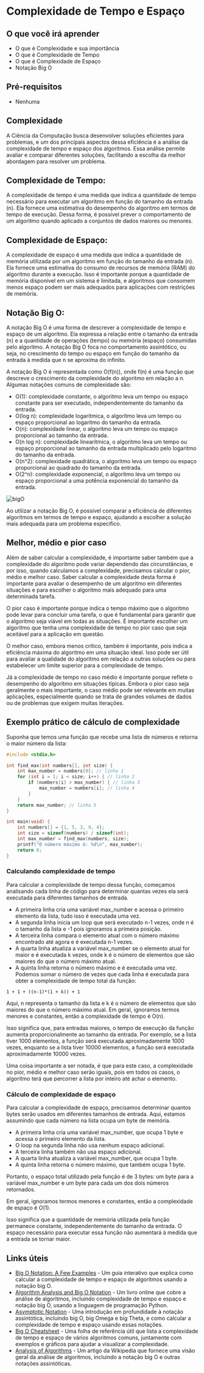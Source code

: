 # Complexidade de Tempo e Espaço

## O que você irá aprender

- O que é Complexidade e sua importância
- O que é Complexidade de Tempo
- O que é Complexidade de Espaço
- Notação Big O

## Pré-requisitos

- Nenhuma

## Complexidade

A Ciência da Computação busca desenvolver soluções eficientes para problemas, e um dos principais aspectos dessa eficiência é a análise da 
complexidade de tempo e espaço dos algoritmos. Essa análise permite avaliar e comparar diferentes soluções, facilitando a escolha da melhor 
abordagem para resolver um problema.

## Complexidade de Tempo:

A complexidade de tempo é uma medida que indica a quantidade de tempo necessário para executar um algoritmo em função do 
tamanho da entrada (n). Ela fornece uma estimativa do desempenho do algoritmo em termos de tempo de execução. Dessa forma, 
é possível prever o comportamento de um algoritmo quando aplicado a conjuntos de dados maiores ou menores.

## Complexidade de Espaço:

A complexidade de espaço é uma medida que indica a quantidade de memória utilizada por um algoritmo em função do tamanho da 
entrada (n). Ela fornece uma estimativa do consumo de recursos de memória (RAM) do algoritmo durante a execução. Isso é importante
porque a quantidade de memória disponível em um sistema é limitada, e algoritmos que consomem menos espaço podem ser mais adequados 
para aplicações com restrições de memória.

## Notação Big O:

A notação Big O é uma forma de descrever a complexidade de tempo e espaço de um algoritmo. Ela expressa a relação entre o 
tamanho da entrada (n) e a quantidade de operações (tempo) ou memória (espaço) consumidas pelo algoritmo. A notação Big O 
foca no comportamento assintótico, ou seja, no crescimento do tempo ou espaço em função do tamanho da entrada à medida que n 
se aproxima do infinito.

A notação Big O é representada como O(f(n)), onde f(n) é uma função que descreve o crescimento da complexidade do algoritmo 
em relação a n. Algumas notações comuns de complexidade são:

 - O(1): complexidade constante, o algoritmo leva um tempo ou espaço constante para ser executado, independentemente do tamanho da entrada.
 - O(log n): complexidade logarítmica, o algoritmo leva um tempo ou espaço proporcional ao logaritmo do tamanho da entrada.
 - O(n): complexidade linear, o algoritmo leva um tempo ou espaço proporcional ao tamanho da entrada.
 - O(n log n): complexidade linearítmica, o algoritmo leva um tempo ou espaço proporcional ao tamanho da entrada multiplicado pelo logaritmo do tamanho da entrada.
 - O(n^2): complexidade quadrática, o algoritmo leva um tempo ou espaço proporcional ao quadrado do tamanho da entrada.
 - O(2^n): complexidade exponencial, o algoritmo leva um tempo ou espaço proporcional a uma potência exponencial do tamanho da entrada.

![bigO](https://danielmiessler.com/images/big-o-chart-tutorial-bazar-aymptotic-notations-1.png)

Ao utilizar a notação Big O, é possível comparar a eficiência de diferentes algoritmos em termos de tempo e espaço, ajudando a 
escolher a solução mais adequada para um problema específico.

## Melhor, médio e pior caso

Além de saber calcular a complexidade, é importante saber também que a complexidade do algoritmo pode variar dependendo das circunstâncias,
e por isso, quando calculamos a complexidade, precisamos calcular o pior, médio e melhor caso. Saber calcular a complexidade desta forma é importante para avaliar o desempenho de um algoritmo em diferentes situações e para escolher o algoritmo mais adequado para uma determinada tarefa.

O pior caso é importante porque indica o tempo máximo que o algoritmo pode levar para concluir uma tarefa, o que é fundamental para garantir que o algoritmo seja viável em todas as situações. É importante escolher um algoritmo que tenha uma complexidade de tempo no pior caso que seja aceitável para a aplicação em questão.

O melhor caso, embora menos crítico, também é importante, pois indica a eficiência máxima do algoritmo em uma situação ideal. Isso pode ser útil para avaliar a qualidade do algoritmo em relação a outras soluções ou para estabelecer um limite superior para a complexidade de tempo.

Já a complexidade de tempo no caso médio é importante porque reflete o desempenho do algoritmo em situações típicas. Embora o pior caso seja geralmente o mais importante, o caso médio pode ser relevante em muitas aplicações, especialmente quando se trata de grandes volumes de dados ou de problemas que exigem muitas iterações.

## Exemplo prático de cálculo de complexidade

Suponha que temos uma função que recebe uma lista de números e retorna o maior número da lista:

```c
#include <stdio.h>

int find_max(int numbers[], int size) {
    int max_number = numbers[0]; // linha 1
    for (int i = 1; i < size; i++) { // linha 2
        if (numbers[i] > max_number) { // linha 3
            max_number = numbers[i]; // linha 4
        }
    }
    return max_number; // linha 5
}

int main(void) {
    int numbers[] = {1, 5, 3, 9, 4};
    int size = sizeof(numbers) / sizeof(int);
    int max_number = find_max(numbers, size);
    printf("O número máximo é: %d\n", max_number);
    return 0;
}
```

### Calculando complexidade de tempo

Para calcular a complexidade de tempo dessa função, começamos analisando cada linha de código para determinar quantas vezes ela será executada para diferentes tamanhos de entrada.

 - A primeira linha cria uma variável max_number e acessa o primeiro elemento da lista, tudo isso é executada uma vez.
 - A segunda linha inicia um loop que será executado n-1 vezes, onde n é o tamanho da lista e -1 pois ignoramos a primeira posição.
 - A terceira linha compara o elemento atual com o número máximo encontrado até agora e é executada n-1 vezes.
 - A quarta linha atualiza a variável max_number se o elemento atual for maior e é executada k vezes, onde k é o número de elementos que são maiores do que o número máximo atual.
 - A quinta linha retorna o número máximo e é executada uma vez.
Podemos somar o número de vezes que cada linha é executada para obter a complexidade de tempo total da função:

```
1 + 1 + ((n-1)*(1 + k)) + 1
```

Aqui, n representa o tamanho da lista e k é o número de elementos que são maiores do que o número máximo atual. Em geral, ignoramos termos menores e constantes, então a complexidade de tempo é O(n).

Isso significa que, para entradas maiores, o tempo de execução da função aumenta proporcionalmente ao tamanho da entrada. Por exemplo, se a lista tiver 1000 elementos, a função será executada aproximadamente 1000 vezes, enquanto se a lista tiver 10000 elementos, a função será executada aproximadamente 10000 vezes.

Uma coisa importante a ser notada, é que para este caso, a complexidade no pior, médio e melhor caso serão iguais, pois em todos os casos, o algoritmo terá que percorrer a lista por inteiro até achar o elemento.

### Cálculo de complexidade de espaço

Para calcular a complexidade de espaço, precisamos determinar quantos bytes serão usados em diferentes tamanhos de entrada. Aqui, estamos assumindo que cada número na lista ocupa um byte de memória.

- A primeira linha cria uma variável max_number, que ocupa 1 byte e acessa o primeiro elemento da lista.
- O loop na segunda linha não usa nenhum espaço adicional.
- A terceira linha também não usa espaço adicional.
- A quarta linha atualiza a variável max_number, que ocupa 1 byte.
- A quinta linha retorna o número máximo, que também ocupa 1 byte.

Portanto, o espaço total utilizado pela função é de 3 bytes: um byte para a variável max_number e um byte para cada um dos dois números retornados.

Em geral, ignoramos termos menores e constantes, então a complexidade de espaço é O(1).

Isso significa que a quantidade de memória utilizada pela função permanece constante, independentemente do tamanho da entrada. O espaço necessário para executar essa função não aumentará à medida que a entrada se tornar maior.

## Links úteis

- [Big O Notation: A Few Examples](https://www.bigocheatsheet.com/) - Um guia interativo que explica como calcular a complexidade de tempo e espaço de algoritmos usando a notação big O.
- [Algorithm Analysis and Big O Notation](https://runestone.academy/runestone/books/published/pythonds/AlgorithmAnalysis/toctree.html) - Um livro online que cobre a análise de algoritmos, incluindo complexidade de tempo e espaço e notação big O, usando a linguagem de programação Python.
- [Asymptotic Notation](https://cp-algorithms.com/complexity/asymptotic-notation.html) - Uma introdução em profundidade à notação assintótica, incluindo big O, big Omega e big Theta, e como calcular a complexidade de tempo e espaço usando essas notações.
- [Big O Cheatsheet](https://www.bigocheatsheet.com/) - Uma folha de referência útil que lista a complexidade de tempo e espaço de vários algoritmos comuns, juntamente com exemplos e gráficos para ajudar a visualizar a complexidade.
- [Analysis of Algorithms](https://en.wikipedia.org/wiki/Analysis_of_algorithms) - Um artigo da Wikipedia que fornece uma visão geral da análise de algoritmos, incluindo a notação big O e outras notações assintóticas.
